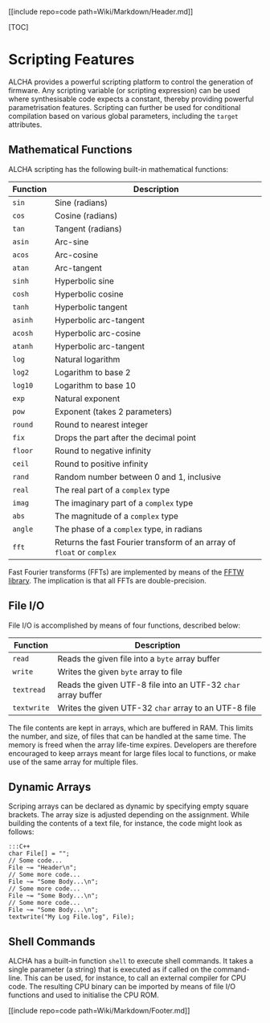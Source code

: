 [[include repo=code path=Wiki/Markdown/Header.md]]

[TOC]

# Scripting Features
ALCHA provides a powerful scripting platform to control the generation of firmware.  Any scripting variable (or scripting expression) can be used where synthesisable code expects a constant, thereby providing powerful parametrisation features.  Scripting can further be used for conditional compilation based on various global parameters, including the `target` attributes.

## Mathematical Functions
ALCHA scripting has the following built-in mathematical functions:

Function | Description
-------- | -----------
`sin`    | Sine (radians)
`cos`    | Cosine (radians)
`tan`    | Tangent (radians)
`asin`   | Arc-sine
`acos`   | Arc-cosine
`atan`   | Arc-tangent
`sinh`   | Hyperbolic sine
`cosh`   | Hyperbolic cosine
`tanh`   | Hyperbolic tangent
`asinh`  | Hyperbolic arc-tangent
`acosh`  | Hyperbolic arc-cosine
`atanh`  | Hyperbolic arc-tangent
`log`    | Natural logarithm
`log2`   | Logarithm to base 2
`log10`  | Logarithm to base 10
`exp`    | Natural exponent
`pow`    | Exponent (takes 2 parameters)
`round`  | Round to nearest integer
`fix`    | Drops the part after the decimal point
`floor`  | Round to negative infinity
`ceil`   | Round to positive infinity
`rand`   | Random number between 0 and 1, inclusive
`real`   | The real part of a `complex` type
`imag`   | The imaginary part of a `complex` type
`abs`    | The magnitude of a `complex` type
`angle`  | The phase of a `complex` type, in radians
`fft`    | Returns the fast Fourier transform of an array of `float` or `complex`

Fast Fourier transforms (FFTs) are implemented by means of the [FFTW library](http://www.fftw.org/).  The implication is that all FFTs are double-precision.

## File I/O
File I/O is accomplished by means of four functions, described below:

Function    | Description
--------    | -----------
`read`      | Reads the given file into a `byte` array buffer
`write`     | Writes the given `byte` array to file
`textread`  | Reads the given UTF-8 file into an UTF-32 `char` array buffer
`textwrite` | Writes the given UTF-32 `char` array to an UTF-8 file

The file contents are kept in arrays, which are buffered in RAM.  This limits the number, and size, of files that can be handled at the same time.  The memory is freed when the array life-time expires.  Developers are therefore encouraged to keep arrays meant for large files local to functions, or make use of the same array for multiple files.

## Dynamic Arrays
Scriping arrays can be declared as dynamic by specifying empty square brackets.  The array size is adjusted depending on the assignment.  While building the contents of a text file, for instance, the code might look as follows:

    :::C++
    char File[] = "";
    // Some code...
    File ~= "Header\n";
    // Some more code...
    File ~= "Some Body...\n";
    // Some more code...
    File ~= "Some Body...\n";
    // Some more code...
    File ~= "Some Body...\n";
    textwrite("My Log File.log", File);

## Shell Commands
ALCHA has a built-in function `shell` to execute shell commands.  It takes a single parameter (a string) that is executed as if called on the command-line.  This can be used, for instance, to call an external compiler for CPU code.  The resulting CPU binary can be imported by means of file I/O functions and used to initialise the CPU ROM.

[[include repo=code path=Wiki/Markdown/Footer.md]]

